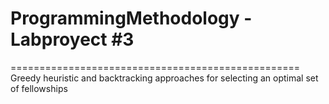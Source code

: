 # ProgrammingMethodology - Labproyect #3
==================================================
Greedy heuristic and backtracking approaches for selecting an optimal set of fellowships

